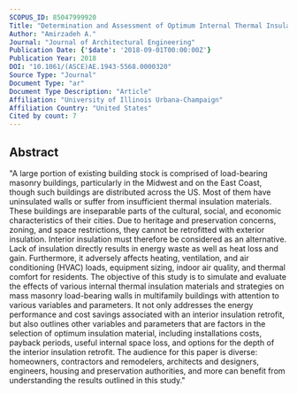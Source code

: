 ```yaml
---
SCOPUS_ID: 85047999920
Title: "Determination and Assessment of Optimum Internal Thermal Insulation for Masonry Walls in Historic Multifamily Buildings"
Author: "Amirzadeh A."
Journal: "Journal of Architectural Engineering"
Publication Date: {'$date': '2018-09-01T00:00:00Z'}
Publication Year: 2018
DOI: "10.1061/(ASCE)AE.1943-5568.0000320"
Source Type: "Journal"
Document Type: "ar"
Document Type Description: "Article"
Affiliation: "University of Illinois Urbana-Champaign"
Affiliation Country: "United States"
Cited by count: 7
---
```


## Abstract
"A large portion of existing building stock is comprised of load-bearing masonry buildings, particularly in the Midwest and on the East Coast, though such buildings are distributed across the US. Most of them have uninsulated walls or suffer from insufficient thermal insulation materials. These buildings are inseparable parts of the cultural, social, and economic characteristics of their cities. Due to heritage and preservation concerns, zoning, and space restrictions, they cannot be retrofitted with exterior insulation. Interior insulation must therefore be considered as an alternative. Lack of insulation directly results in energy waste as well as heat loss and gain. Furthermore, it adversely affects heating, ventilation, and air conditioning (HVAC) loads, equipment sizing, indoor air quality, and thermal comfort for residents. The objective of this study is to simulate and evaluate the effects of various internal thermal insulation materials and strategies on mass masonry load-bearing walls in multifamily buildings with attention to various variables and parameters. It not only addresses the energy performance and cost savings associated with an interior insulation retrofit, but also outlines other variables and parameters that are factors in the selection of optimum insulation material, including installations costs, payback periods, useful internal space loss, and options for the depth of the interior insulation retrofit. The audience for this paper is diverse: homeowners, contractors and remodelers, architects and designers, engineers, housing and preservation authorities, and more can benefit from understanding the results outlined in this study."
